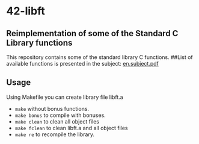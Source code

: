 # 42-libft
## Reimplementation of some of the Standard C Library functions

This repository contains some of the standard library C functions.
##List of available functions is presented in the subject: [en.subject.pdf](https://github.com/lavrenovamaria/42-libft/files/7067065/en.subject.pdf)


## Usage
Using Makefile you can create library file libft.a
* `make` without bonus functions.
* `make bonus` to compile with bonuses.
* `make clean` to clean all object files
* `make fclean` to clean libft.a and all object files
* `make re` to recompile the library.
